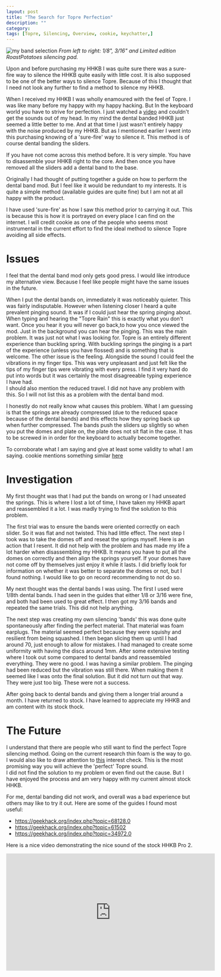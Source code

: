 ```yaml
---
layout: post
title: "The Search for Topre Perfection"
description: ""
category: 
tags: [Topre, Silencing, Overview, cookie, keychatter,]
---
```

![my band selection](http://i.imgur.com/0LME7hH.jpg)
*From left to right: 1/8", 3/16" and Limited edition RoastPotatoes silencing pad.*

Upon and before purchasing my HHKB I was quite sure there was a sure-fire way to silence the HHKB quite easily with little cost. It is also supposed to be one of the better ways to silence Topre. Because of this I thought that I need not look any further to find a method to silence my HHKB.

When I received my HHKB I was wholly enamoured with the feel of Topre. I was like many before my happy with my happy hacking. But In the keyboard world you have to strive for perfection. I just watched a [video](https://youtu.be/TnccjYX2ItI) and couldn't get the sounds out of my head. In my mind the dental banded HHKB just seemed a little better to me. And at that time I just wasn't entirely happy with the noise produced by my HHKB. But as I mentioned earlier I went into this purchasing knowing of a 'sure-fire' way to silence it. This method is of course dental banding the sliders.  

If you have not come across this method before. It is very simple. You have to disassemble your HHKB right to the core. And then once you have removed all the sliders add a dental band to the base.

Originally I had thought of putting together a guide on how to perform the dental band mod. But I feel like it would be redundant to my interests. It is quite a simple method (available guides are quite fine) but I am not at all happy with the product.

I have used 'sure-fire' as how I saw this method prior to carrying it out. This is because this is how it is portrayed on every place I can find on the internet. I will credit cookie as one of the people who seems most instrumental in the current effort to find the ideal method to silence Topre avoiding all side effects.

# Issues
I feel that the dental band mod only gets good press. I would like introduce my alternative view. Because I feel like people might have the same issues in the future.

When I put the dental bands on, immediately it was noticeably quieter. This was fairly indisputable. However when listening closer I heard a quite prevalent pinging sound. It was if I could just hear the spring pinging about. When typing and hearing the "Topre Rain" this is exactly what you don't want. Once you hear it you will never go back,to how you once viewed the mod. Just in the background you can hear the pinging.
This was the main problem. It was just not what I was looking for. Topre is an entirely different experience than buckling spring. With buckling springs the pinging is a part of the experience (unless you have flossed) and is something that is welcome.
The other issue is the feeling. Alongside the sound I could feel the vibrations in my finger tips. This was very unpleasant and just felt like the tips of my finger tips were vibrating with every press. I find it very hard do put into words but it was certainly the most disagreeable typing experience I have had.    
I should also mention the reduced travel. I did not have any problem with this. So I will not list this as a problem with the dental band mod.

I honestly do not really know what causes this problem. What I am guessing is that the springs are already compressed (due to the reduced space because of the dental bands) and this effects how they spring back up when further compressed. The bands push the sliders up slightly so when you put the domes and plate on, the plate does not sit flat in the case. It has to be screwed in in order for the keyboard to actually become together.

To corroborate what I am saying and give at least some validity to what I am saying. cookie mentions something similar [here](http://deskthority.net/photos-f62/did-a-silence-mod-on-my-topre-88ub-t5955.html#wrapper)

# Investigation
My first thought was that I had put the bands on wrong or I had unseated the springs. This is where I lost a lot of time, I have taken my HHKB apart and reassembled it a lot. I was madly trying to find the solution to this problem. 

The first trial was to ensure the bands were oriented correctly on each slider. So it was flat and not twisted. This had little effect.
The next step I took was to take the domes off and reseat the springs myself. Here is an action that I resent. It did not help with the problem and has made my life a lot harder when disassembling my HHKB. It means you have to put all the domes on correctly and then align the springs yourself. If your domes have not come off by themselves just enjoy it while it lasts. I did briefly look for information on whether it was better to separate the domes or not, but I found nothing. I would like to go on record recommending to not do so. 

My next thought was the dental bands I was using. The first I used were 1/8th dental bands. I had seen in the guides that either 1/8 or 3/16 were fine, and both had been used to great effect. I then got my 3/16 bands and repeated the same trials. This did not help anything.

The next step was creating my own silencing 'bands' this was done quite spontaneously after finding the perfect material. That material was foam earplugs. The material seemed perfect because they were squishy and resilient from being squashed. I then began slicing them up until I had around 70, just enough to allow for mistakes. I had managed to create some uniformity with having the discs around 1mm. After some extensive testing where I took out some compared to dental bands and reassembled everything. They were no good. I was having a similar problem. The pinging had been reduced but the vibration was still there. When making them it seemed like I was onto the final solution. But it did not turn out that way. They were just too big. These were not a success.

After going back to dental bands and giving them a longer trial around a month. I have returned to stock. I have learned to appreciate my HHKB and am content with its stock thock.

# The Future
I understand that there are people who still want to find the perfect Topre silencing method. Going on the current research thin foam is the way to go. I would also like to draw attention to [this](http://deskthority.net/help-f53/silencing-rings-for-topre-rf-or-hhkb-t10051.html) interest check. This is the most promising way you will achieve the 'perfect' Topre sound.  
I did not find the solution to my problem or even find out the cause. But I have enjoyed the process and am very happy with my current almost stock HHKB.

For me, dental banding did not work, and overall was a bad experience but others may like to try it out. Here are some of the guides I found most useful:

* <https://geekhack.org/index.php?topic=68128.0>
* <https://geekhack.org/index.php?topic=61502>
* <https://geekhack.org/index.php?topic=34972.0> 

Here is a nice video demonstrating the nice sound of the stock HHKB Pro 2.
<iframe width="560" height="315" src="https://www.youtube.com/embed/06ou14fumUk" frameborder="0" allowfullscreen></iframe>
